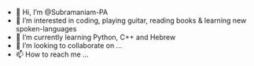 - 👋 Hi, I’m @Subramaniam-PA
- 👀 I’m interested in coding, playing guitar, reading books & learning new spoken-languages
- 🌱 I’m currently learning Python, C++ and Hebrew
- 💞️ I’m looking to collaborate on ...
- 📫 How to reach me ...

<!---
Subramaniam-PA/Subramaniam-PA is a ✨ special ✨ repository because its `README.md` (this file) appears on your GitHub profile.
You can click the Preview link to take a look at your changes.
--->
